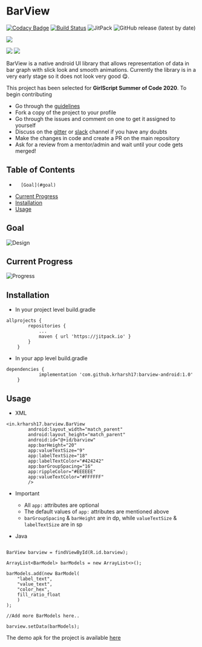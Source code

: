 # BarView

[![Codacy Badge](https://api.codacy.com/project/badge/Grade/896439f51e884b569b90e34527f06676)](https://app.codacy.com/manual/kharsh39/barview-android?utm_source=github.com&utm_medium=referral&utm_content=krharsh17/barview-android&utm_campaign=Badge_Grade_Dashboard)
[![Build Status](https://travis-ci.com/krharsh17/barview-android.svg?branch=develop)](https://travis-ci.com/krharsh17/barview-android) 	![JitPack](https://img.shields.io/jitpack/v/github/krharsh17/barview-android?color=%23FFAE42) 	![GitHub release (latest by date)](https://img.shields.io/github/v/release/krharsh17/barview-android)

[![](https://jitpack.io/v/krharsh17/barview-android/month.svg)](https://jitpack.io/#krharsh17/barview-android)

![](https://forthebadge.com/images/badges/built-for-android.svg)  ![](https://forthebadge.com/images/badges/check-it-out.svg)

BarView is a native android UI library that allows representation of data in bar graph with slick look and smooth animations. Currently the library is in a very early stage so it does not look very good 😋.

This project has been selected for **GirlScript Summer of Code 2020**. To begin contributing
-  Go through the [guidelines](https://github.com/krharsh17/barview-android/blob/develop/CONTRIBUTING.md)
-  Fork a copy of the project to your profile
-  Go through the issues and comment on one to get it assigned to yourself
-  Discuss on the [gitter](https://gitter.im/barview-android/community) or [slack](https://gssoc20.slack.com/) channel if you have any doubts
-  Make the changes in code and create a PR on the main repository
-  Ask for a review from a mentor/admin and wait until your code gets merged!

## Table of Contents
-		[Goal](#goal)
-  [Current Progress](#current-progress)
-  [Installation](#installation)
-  [Usage](#usage)

## Goal

![Design](https://i.ibb.co/C8XtG1F/Metric-Screen-Bar-Graph.png)

## Current Progress

![Progress](https://i.imgur.com/ZKLBH03.png)

## Installation

-  In your project level build.gradle
```
allprojects {
		repositories {
			...
			maven { url 'https://jitpack.io' }
		}
	}
```

-  In your app level build.gradle
```
dependencies {
	        implementation 'com.github.krharsh17:barview-android:1.0'
	}
```

## Usage

-  XML
```
<in.krharsh17.barview.BarView
        android:layout_width="match_parent"
        android:layout_height="match_parent"
        android:id="@+id/barview"
        app:barHeight="20"
        app:valueTextSize="9"
        app:labelTextSize="18"
        app:labelTextColor="#424242"
        app:barGroupSpacing="16"
        app:rippleColor="#EEEEEE"
        app:valueTextColor="#FFFFFF"
        />
```

-  Important
	- All `app:` attributes are optional
	- The default values of `app:` attributes are mentioned above
	- `barGroupSpacing` & `barHeight` are in dp, while `valueTextSize` & `labelTextSize` are in sp


-  Java
```

BarView barview = findViewById(R.id.barview);

ArrayList<BarModel> barModels = new ArrayList<>();

barModels.add(new BarModel(
    "label_text",
    "value_text",
    "color_hex",
    fill_ratio_float
    )
);

//Add more BarModels here..

barview.setData(barModels);

```

The demo apk for the project is available [here](https://github.com/krharsh17/barview-android/blob/develop/demo-apk/app-debug.apk)
